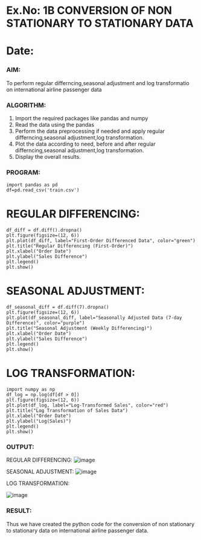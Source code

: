 # Ex.No: 1B                     CONVERSION OF NON STATIONARY TO STATIONARY DATA
# Date: 

### AIM:
To perform regular differncing,seasonal adjustment and log transformatio on international airline passenger data
### ALGORITHM:
1. Import the required packages like pandas and numpy
2. Read the data using the pandas
3. Perform the data preprocessing if needed and apply regular differncing,seasonal adjustment,log transformation.
4. Plot the data according to need, before and after regular differncing,seasonal adjustment,log transformation.
5. Display the overall results.
### PROGRAM:
```
import pandas as pd
df=pd.read_csv('train.csv')
```
# REGULAR DIFFERENCING:
```
df_diff = df.diff().dropna()
plt.figure(figsize=(12, 6))
plt.plot(df_diff, label="First-Order Differenced Data", color="green")
plt.title("Regular Differencing (First-Order)")
plt.xlabel("Order Date")
plt.ylabel("Sales Difference")
plt.legend()
plt.show()
```
# SEASONAL ADJUSTMENT:
```
df_seasonal_diff = df.diff(7).dropna()
plt.figure(figsize=(12, 6))
plt.plot(df_seasonal_diff, label="Seasonally Adjusted Data (7-day Difference)", color="purple")
plt.title("Seasonal Adjustment (Weekly Differencing)")
plt.xlabel("Order Date")
plt.ylabel("Sales Difference")
plt.legend()
plt.show()
```
# LOG TRANSFORMATION:
```
import numpy as np
df_log = np.log(df[df > 0])  
plt.figure(figsize=(12, 6))
plt.plot(df_log, label="Log-Transformed Sales", color="red")
plt.title("Log Transformation of Sales Data")
plt.xlabel("Order Date")
plt.ylabel("Log(Sales)")
plt.legend()
plt.show()
```
### OUTPUT:


REGULAR DIFFERENCING:
![image](https://github.com/user-attachments/assets/0d3ca054-a7cc-4570-a29d-ada3b3146caa)


SEASONAL ADJUSTMENT:
![image](https://github.com/user-attachments/assets/3f26b736-8fa7-4f59-abae-e179f82063ef)


LOG TRANSFORMATION:

![image](https://github.com/user-attachments/assets/0183b96c-a016-4649-b9c1-f221a610c1cb)


### RESULT:
Thus we have created the python code for the conversion of non stationary to stationary data on international airline passenger
data.
